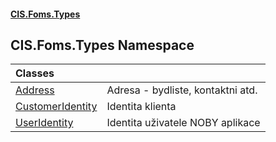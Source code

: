 #### [CIS.Foms.Types](index.md 'index')

## CIS.Foms.Types Namespace

| Classes | |
| :--- | :--- |
| [Address](CIS.Foms.Types.Address.md 'CIS.Foms.Types.Address') | Adresa - bydliste, kontaktni atd. |
| [CustomerIdentity](CIS.Foms.Types.CustomerIdentity.md 'CIS.Foms.Types.CustomerIdentity') | Identita klienta |
| [UserIdentity](CIS.Foms.Types.UserIdentity.md 'CIS.Foms.Types.UserIdentity') | Identita uživatele NOBY aplikace |
